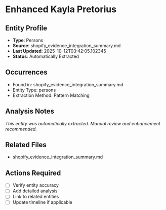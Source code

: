 # Enhanced Kayla Pretorius

## Entity Profile
- **Type**: Persons
- **Source**: shopify_evidence_integration_summary.md
- **Last Updated**: 2025-10-12T03:42:05.102345
- **Status**: Automatically Extracted

## Occurrences
- Found in: shopify_evidence_integration_summary.md
- Entity Type: persons
- Extraction Method: Pattern Matching

## Analysis Notes
*This entity was automatically extracted. Manual review and enhancement recommended.*

## Related Files
- shopify_evidence_integration_summary.md

## Actions Required
- [ ] Verify entity accuracy
- [ ] Add detailed analysis
- [ ] Link to related entities
- [ ] Update timeline if applicable
